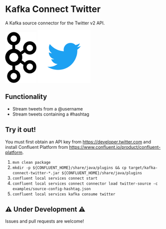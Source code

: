 # Kafka Connect Twitter

A Kafka source connector for the Twitter v2 API.

<div>
  <img src="https://github.com/brianstrauch/kafka-connect-twitter/blob/master/images/kafka.png" width=100 />
  <img src="https://github.com/brianstrauch/kafka-connect-twitter/blob/master/images/twitter.png" width=170 />
</div>

## Functionality

* Stream tweets from a @username
* Stream tweets containing a #hashtag

## Try it out!

You must first obtain an API key from https://developer.twitter.com and install Confluent Platform from https://www.confluent.io/product/confluent-platform.

1. `mvn clean package`
2. `mkdir -p ${CONFLUENT_HOME}/share/java/plugins && cp target/kafka-connect-twitter-*.jar ${CONFLUENT_HOME}/share/java/plugins`
3. `confluent local services connect start`
4. `confluent local services connect connector load twitter-source -c examples/source-config-hashtag.json`
5. `confluent local services kafka consume twitter`

## ⚠️ Under Development ⚠️

Issues and pull requests are welcome!
